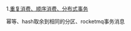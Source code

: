 1.[重复消费、顺序消费、分布式事务](https://mp.weixin.qq.com/s/OKon95MRUqDc9IwtEqPSjQ)

幂等、hash取余到相同的分区、rocketmq事务消息
